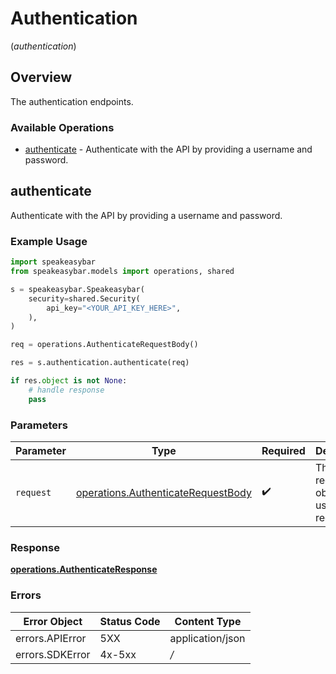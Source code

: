 # Authentication
(*authentication*)

## Overview

The authentication endpoints.

### Available Operations

* [authenticate](#authenticate) - Authenticate with the API by providing a username and password.

## authenticate

Authenticate with the API by providing a username and password.

### Example Usage

```python
import speakeasybar
from speakeasybar.models import operations, shared

s = speakeasybar.Speakeasybar(
    security=shared.Security(
        api_key="<YOUR_API_KEY_HERE>",
    ),
)

req = operations.AuthenticateRequestBody()

res = s.authentication.authenticate(req)

if res.object is not None:
    # handle response
    pass
```

### Parameters

| Parameter                                                                                | Type                                                                                     | Required                                                                                 | Description                                                                              |
| ---------------------------------------------------------------------------------------- | ---------------------------------------------------------------------------------------- | ---------------------------------------------------------------------------------------- | ---------------------------------------------------------------------------------------- |
| `request`                                                                                | [operations.AuthenticateRequestBody](../../models/operations/authenticaterequestbody.md) | :heavy_check_mark:                                                                       | The request object to use for the request.                                               |


### Response

**[operations.AuthenticateResponse](../../models/operations/authenticateresponse.md)**
### Errors

| Error Object     | Status Code      | Content Type     |
| ---------------- | ---------------- | ---------------- |
| errors.APIError  | 5XX              | application/json |
| errors.SDKError  | 4x-5xx           | */*              |
